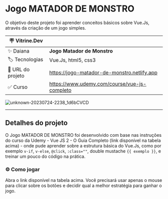# Jogo MATADOR DE MONSTRO

O objetivo deste projeto foi aprender conceitos básicos sobre Vue.Js, através da criação de um jogo simples.

| :placard: Vitrine.Dev |     |
| -------------  | --- |
| :sparkles: Daiana        | **Jogo Matador de Monstro**
| :label: Tecnologias | Vue.Js, html5, css3
| :rocket: URL do projeto        | https://jogo-matador-de-monstro.netlify.app
| ✅ Curso | https://www.udemy.com/course/vue-js-completo



![unknown-20230724-2238_1d6bCVCD](https://github.com/ILadyLuckI/jogo-matador-de-monstro/assets/69736274/b4170407-ec08-452d-a14b-ca84440a6c98#vitrinedev)


---

## Detalhes do projeto

O Jogo MATADOR DE MONSTRO foi desenvolvido com base nas instruções do curso da Udemy - Vue JS 2 - O Guia Completo (link disponível na tabela acima) - onde pude aprender sobre a estrutura básica do Vue.Js, como por exemplo <code>v-if</code>, <code>v-else</code>, <code>@click</code>, <code>:class=""</code>, double mustache <code>{{ exemplo }}</code>,  e treinar um pouco do código na prática.

### ⚙ Como jogar
Abra o link disponível na tabela acima.
Você precisará usar apenas o mouse para clicar sobre os botões e decidir qual a melhor estratégia para ganhar o jogo. 
